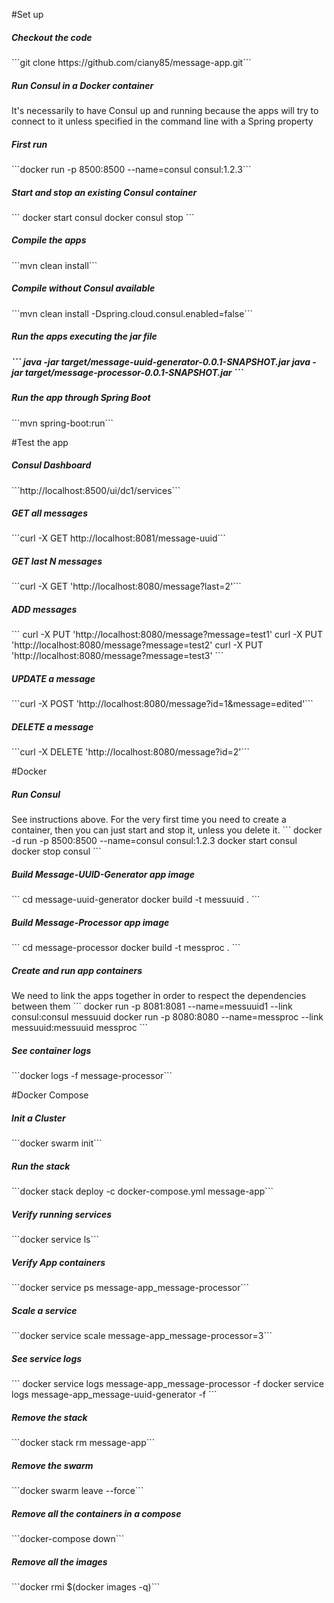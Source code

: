 #Set up
<h5>Checkout the code</h5>
```git clone https://github.com/ciany85/message-app.git```

<h5>Run Consul in a Docker container</h5>
It's necessarily to have Consul up and running because the apps will try to connect to it unless specified in the command line with a Spring property
<h5>First run</h5>
```docker run -p 8500:8500 --name=consul consul:1.2.3```
<h5>Start and stop an existing Consul container</h5>
```
docker start consul
docker consul stop
```
<h5>Compile the apps</h5>
```mvn clean install```
<h5>Compile without Consul available</h5> 
```mvn clean install -Dspring.cloud.consul.enabled=false```
<h5>Run the apps executing the jar file<h5>
```
java -jar target/message-uuid-generator-0.0.1-SNAPSHOT.jar
java -jar target/message-processor-0.0.1-SNAPSHOT.jar
```
<h5>Run the app through Spring Boot</h5>
```mvn spring-boot:run```

#Test the app
<h5>Consul Dashboard</h5>
```http://localhost:8500/ui/dc1/services```
<h5>GET all messages</h5>
```curl -X GET http://localhost:8081/message-uuid```
<h5>GET last N messages</h5>
```curl -X GET 'http://localhost:8080/message?last=2'```
<h5>ADD messages</h5>
```
curl -X PUT 'http://localhost:8080/message?message=test1'
curl -X PUT 'http://localhost:8080/message?message=test2'
curl -X PUT 'http://localhost:8080/message?message=test3'
```
<h5>UPDATE a message</h5>
```curl -X POST 'http://localhost:8080/message?id=1&message=edited'```
<h5>DELETE a message</h5>
```curl -X DELETE 'http://localhost:8080/message?id=2'```

#Docker
<h5>Run Consul</h5>
See instructions above. For the very first time you need to create a container, then you can just start and stop it, unless you delete it.
```
docker -d run -p 8500:8500 --name=consul consul:1.2.3
docker start consul
docker stop consul   
```
<h5>Build Message-UUID-Generator app image</h5>
```
cd message-uuid-generator
docker build -t messuuid .
```
<h5>Build Message-Processor app image</h5>
```
cd message-processor
docker build -t messproc .
```
<h5>Create and run app containers</h5>
We need to link the apps together in order to respect the dependencies between them
```
docker run -p 8081:8081 --name=messuuid1 --link consul:consul messuuid
docker run -p 8080:8080 --name=messproc --link messuuid:messuuid messproc
```
<h5>See container logs</h5>
```docker logs -f message-processor```

#Docker Compose
<h5>Init a Cluster</h5>
```docker swarm init```
<h5>Run the stack</h5>
```docker stack deploy -c docker-compose.yml message-app```
<h5>Verify running services</h5>
```docker service ls```
<h5>Verify App containers</h5>
```docker service ps message-app_message-processor```
<h5>Scale a service</h5>
```docker service scale message-app_message-processor=3```
<h5>See service logs</h5>
```
docker service logs message-app_message-processor -f
docker service logs message-app_message-uuid-generator -f
```
<h5>Remove the stack</h5>
```docker stack rm message-app```
<h5>Remove the swarm</h5>
```docker swarm leave --force```
<h5>Remove all the containers in a compose</h5>
```docker-compose down```
<h5>Remove all the images</h5>
```docker rmi $(docker images -q)```


